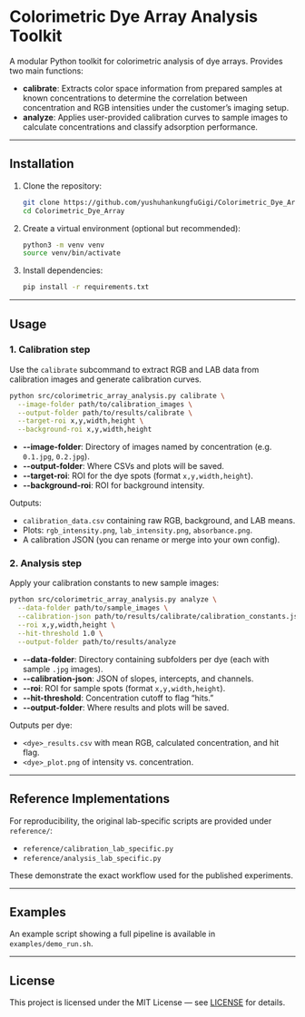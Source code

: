 # Colorimetric Dye Array Analysis Toolkit

A modular Python toolkit for colorimetric analysis of dye arrays. Provides two main functions:

* **calibrate**: Extracts color space information from prepared samples at known concentrations to determine the correlation between concentration and RGB intensities under the customer’s imaging setup.
* **analyze**: Applies user-provided calibration curves to sample images to calculate concentrations and classify adsorption performance.

---

## Installation

1. Clone the repository:

   ```bash
   git clone https://github.com/yushuhankungfuGigi/Colorimetric_Dye_Array.git
   cd Colorimetric_Dye_Array
   ```
2. Create a virtual environment (optional but recommended):

   ```bash
   python3 -m venv venv
   source venv/bin/activate
   ```
3. Install dependencies:

   ```bash
   pip install -r requirements.txt
   ```

---

## Usage

### 1. Calibration step

Use the `calibrate` subcommand to extract RGB and LAB data from calibration images and generate calibration curves.

```bash
python src/colorimetric_array_analysis.py calibrate \
  --image-folder path/to/calibration_images \
  --output-folder path/to/results/calibrate \
  --target-roi x,y,width,height \
  --background-roi x,y,width,height
```

* **--image-folder**: Directory of images named by concentration (e.g. `0.1.jpg`, `0.2.jpg`).
* **--output-folder**: Where CSVs and plots will be saved.
* **--target-roi**: ROI for the dye spots (format `x,y,width,height`).
* **--background-roi**: ROI for background intensity.

Outputs:

* `calibration_data.csv` containing raw RGB, background, and LAB means.
* Plots: `rgb_intensity.png`, `lab_intensity.png`, `absorbance.png`.
* A calibration JSON (you can rename or merge into your own config).

### 2. Analysis step

Apply your calibration constants to new sample images:

```bash
python src/colorimetric_array_analysis.py analyze \
  --data-folder path/to/sample_images \
  --calibration-json path/to/results/calibrate/calibration_constants.json \
  --roi x,y,width,height \
  --hit-threshold 1.0 \
  --output-folder path/to/results/analyze
```

* **--data-folder**: Directory containing subfolders per dye (each with sample `.jpg` images).
* **--calibration-json**: JSON of slopes, intercepts, and channels.
* **--roi**: ROI for sample spots (format `x,y,width,height`).
* **--hit-threshold**: Concentration cutoff to flag “hits.”
* **--output-folder**: Where results and plots will be saved.

Outputs per dye:

* `<dye>_results.csv` with mean RGB, calculated concentration, and hit flag.
* `<dye>_plot.png` of intensity vs. concentration.

---

## Reference Implementations

For reproducibility, the original lab-specific scripts are provided under `reference/`:

* `reference/calibration_lab_specific.py`
* `reference/analysis_lab_specific.py`

These demonstrate the exact workflow used for the published experiments.

---

## Examples

An example script showing a full pipeline is available in `examples/demo_run.sh`.

---

## License

This project is licensed under the MIT License — see [LICENSE](LICENSE) for details.
